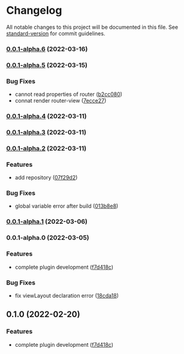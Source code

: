 # Changelog

All notable changes to this project will be documented in this file. See [standard-version](https://github.com/conventional-changelog/standard-version) for commit guidelines.

### [0.0.1-alpha.6](https://github.com/wivi1995/vue-layouter/compare/v0.0.1-alpha.5...v0.0.1-alpha.6) (2022-03-16)

### [0.0.1-alpha.5](https://github.com/wivi1995/vue-layouter/compare/v0.0.1-alpha.4...v0.0.1-alpha.5) (2022-03-15)


### Bug Fixes

* cannot read properties of router ([b2cc080](https://github.com/wivi1995/vue-layouter/commit/b2cc08080a8c52576af2b430bdfc33b709008cd1))
* connat render router-view ([7ecce27](https://github.com/wivi1995/vue-layouter/commit/7ecce27102f1587b7cf6851de22eb6eb77f86e58))

### [0.0.1-alpha.4](https://github.com/wivi1995/vue-layouter/compare/v0.0.1-alpha.3...v0.0.1-alpha.4) (2022-03-11)

### [0.0.1-alpha.3](https://github.com/wivi1995/vue-layouter/compare/v0.0.1-alpha.2...v0.0.1-alpha.3) (2022-03-11)

### [0.0.1-alpha.2](https://github.com/wivi1995/vue-layouter/compare/v0.0.1-alpha.1...v0.0.1-alpha.2) (2022-03-11)


### Features

* add repository ([07f29d2](https://github.com/wivi1995/vue-layouter/commit/07f29d25f3ddf91fd0a43229fa097d72065a93f7))


### Bug Fixes

* global variable error after build ([013b8e8](https://github.com/wivi1995/vue-layouter/commit/013b8e8a38705a41dbdd42b4f173577e0f0e9e8c))

### [0.0.1-alpha.1](https://github.com/wivi1995/vue-layouter/compare/v0.0.1-alpha.0...v0.0.1-alpha.1) (2022-03-06)

### 0.0.1-alpha.0 (2022-03-05)


### Features

* complete plugin development ([f7d418c](https://github.com/wivi1995/vue-layouter/commit/f7d418cb3c95e6a7ed66aa2d4866b5cc54a67d91))


### Bug Fixes

* fix viewLayout declaration error ([18cda18](https://github.com/wivi1995/vue-layouter/commit/18cda18ee29d1da615dbf100025a4442f9d2edd0))

## 0.1.0 (2022-02-20)


### Features

* complete plugin development ([f7d418c](https://github.com/Linnanli/vue-layouter/commit/f7d418cb3c95e6a7ed66aa2d4866b5cc54a67d91))
